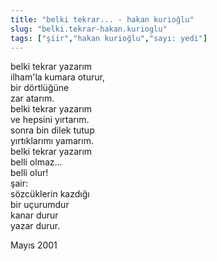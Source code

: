 ```yaml
---
title: "belki tekrar... - hakan kurioğlu"
slug: "belki.tekrar-hakan.kurioglu"
tags: ["şiir","hakan kurioğlu","sayı: yedi"]
---
```

belki tekrar yazarım    
ilham'la kumara oturur,  
bir dörtlüğüne  
zar atarım.  
belki tekrar yazarım  
ve hepsini yırtarım.  
sonra bin dilek tutup  
yırtıklarımı yamarım.  
belki tekrar yazarım  
belli olmaz...  
belli olur!  
şair:  
sözcüklerin kazdığı  
bir uçurumdur  
kanar durur  
yazar durur.

Mayıs 2001
